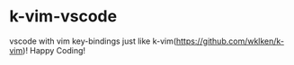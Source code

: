 # k-vim-vscode
vscode with vim key-bindings just like k-vim(https://github.com/wklken/k-vim)! Happy Coding! 
